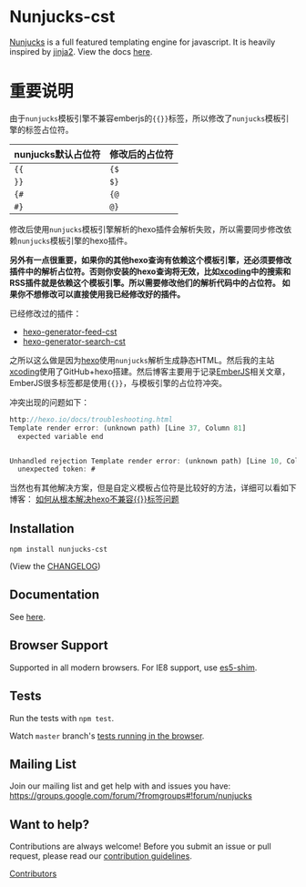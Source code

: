 # Nunjucks-cst

[Nunjucks](https://mozilla.github.io/nunjucks/) is a full featured
templating engine for javascript. It is heavily inspired by
[jinja2](http://jinja.pocoo.org/). View the docs
[here](https://mozilla.github.io/nunjucks/).

# 重要说明

由于`nunjucks`模板引擎不兼容emberjs的`{{}}`标签，所以修改了`nunjucks`模板引擎的标签占位符。

| nunjucks默认占位符 | 修改后的占位符 |
| ---------------- | ------------- |
|       `{{`        |      `{$`      |
|        `}}`        |     `$}`      |
|        `{#`        |      `{@`     |
|        `#}`        |      `@}`     |


修改后使用`nunjucks`模板引擎解析的hexo插件会解析失败，所以需要同步修改依赖`nunjucks`模板引擎的hexo插件。

**另外有一点很重要，如果你的其他hexo查询有依赖这个模板引擎，还必须要修改插件中的解析占位符。否则你安装的hexo查询将无效，比如[xcoding](http://xcoding.tech)中的搜索和RSS插件就是依赖这个模板引擎。所以需要修改他们的解析代码中的占位符。
如果你不想修改可以直接使用我已经修改好的插件。**

已经修改过的插件：

* [hexo-generator-feed-cst](https://github.com/ubuntuvim/hexo-generator-feed-cst)
* [hexo-generator-search-cst](https://github.com/ubuntuvim/hexo-generator-search-cst)


之所以这么做是因为[hexo](http://hexo.io)使用`nunjucks`解析生成静态HTML。然后我的主站[xcoding](http://xcoding.tech)使用了GitHub+hexo搭建。然后博客主要用于记录[EmberJS](http://emberjs.com)相关文章，EmberJS很多标签都是使用`{{}}`，与模板引擎的占位符冲突。

冲突出现的问题如下：
```js
http://hexo.io/docs/troubleshooting.html
Template render error: (unknown path) [Line 37, Column 81]
  expected variable end


Unhandled rejection Template render error: (unknown path) [Line 10, Column 95]
  unexpected token: #
```

当然也有其他解决方案，但是自定义模板占位符是比较好的方法，详细可以看如下博客：
[如何从根本解决hexo不兼容{{}}标签问题](http://xcoding.tech/2018/08/08/hexo/%E5%A6%82%E4%BD%95%E4%BB%8E%E6%A0%B9%E6%9C%AC%E8%A7%A3%E5%86%B3hexo%E4%B8%8D%E5%85%BC%E5%AE%B9%7B%7B%7D%7D%E6%A0%87%E7%AD%BE%E9%97%AE%E9%A2%98/)


## Installation

`npm install nunjucks-cst`

(View the [CHANGELOG](https://github.com/mozilla/nunjucks/releases))

## Documentation

See [here](https://mozilla.github.io/nunjucks/).

## Browser Support

Supported in all modern browsers. For IE8 support, use [es5-shim](https://github.com/es-shims/es5-shim).

## Tests

Run the tests with `npm test`.

Watch `master` branch's [tests running in the browser](https://mozilla.github.io/nunjucks/files/tests/browser/).

## Mailing List

Join our mailing list and get help with and issues you have:
https://groups.google.com/forum/?fromgroups#!forum/nunjucks

## Want to help?

Contributions are always welcome! Before you submit an issue or pull request, please read our [contribution guidelines](CONTRIBUTING.md).

[Contributors](https://github.com/mozilla/nunjucks/graphs/contributors)
